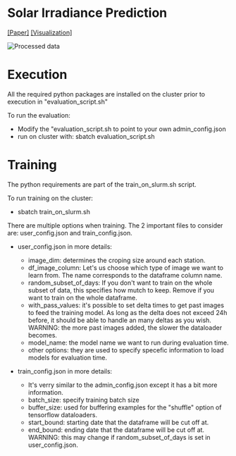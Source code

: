 # Solar Irradiance Prediction

[[Paper]](https://github.com/MaximeDaigle/Solar-Irradiance-Prediction/blob/master/GHI%20projections.pdf)
[[Visualization]](https://drive.google.com/file/d/1AO7Bj6Usk9A_CyrkIlHXUMt157EOd5v-/view)

![Processed data](https://media.giphy.com/media/RgzqdUy09gDbZVLW2o/source.gif)


# Execution
All the required python packages are installed on the cluster prior to execution in "evaluation_script.sh"

To run the evaluation: 
* Modify the "evaluation_script.sh to point to your own admin_config.json
* run on cluster with: sbatch evaluation_script.sh

# Training
The python requirements are part of the train_on_slurm.sh script.

To run training on the cluster:
* sbatch train_on_slurm.sh

There are multiple options when training. The 2 important files to consider are: user_config.json and train_config.json. 
* user_config.json in more details:
  * image_dim: determines the croping size around each station.
  * df_image_column: Let's us choose which type of image we want to learn from. The name corresponds to the dataframe column name.
  * random_subset_of_days: If you don't want to train on the whole subset of data, this specifies how mutch to keep. Remove if you want to train on the whole dataframe.
  * with_pass_values: it's possible to set delta times to get past images to feed the training model. As long as the delta does not exceed 24h before, it should be able to handle an many deltas as you wish. WARNING: the more past images added, the slower the dataloader becomes.
  * model_name: the model name we want to run during evaluation time.
  * other options: they are used to specify specefic information to load models for evaluation time. 

* train_config.json in more details:
  * It's verry similar to the admin_config.json except it has a bit more information.
  * batch_size: specify training batch size
  * buffer_size: used for buffering examples for the "shuffle" option of tensorflow dataloaders. 
  * start_bound: starting date that the dataframe will be cut off at. 
  * end_bound: ending date that the dataframe will be cut off at. WARNING: this may change if random_subset_of_days is set in user_config.json.
